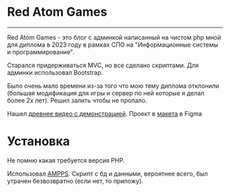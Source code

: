 # Red Atom Games
---
Red Atom Games - это блог с админкой написанный на чистом php мной для диплома в 2023 году в рамках СПО на "Информационные системы и программирование".

Старался придерживаться MVC, но все сделано скриптами. Для админки использовал Bootstrap.

Было очень мало времени из-за того что мою тему диплома отклонили (большая модификация для игры и сервер по ней которые я делал более 2х лет). Решил залить чтобы не пропало.

Нашел [древнее видео с демонстрацией](https://drive.google.com/file/d/1HA0pIXaxEai3O4guo8LpWm_QS95xwMHW/view).
Проект в [макета](https://www.figma.com/design/e8ZCawpIKPOrjKVuCpASwq/%D0%A1%D0%B0%D0%B9%D1%82-%D0%B4%D0%BB%D1%8F-%D0%B4%D0%B8%D0%BF%D0%BB%D0%BE%D0%BC%D0%B0?node-id=0-1&p=f&t=Ow0Olwp3izLXnMXp-0) в Figma

# Установка

Не помню какая требуется версия PHP.

Использовал [AMPPS](https://ampps.com/). Скрипт с бд и данными, вероятнее всего, был утрачен безвозвратно (если нет, то приложу).

